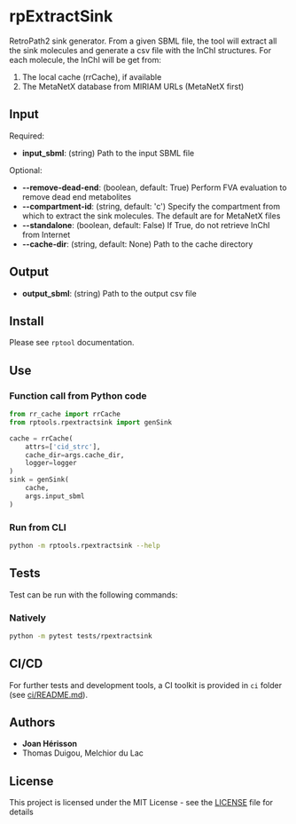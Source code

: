 # rpExtractSink

RetroPath2 sink generator. From a given SBML file, the tool will extract all the sink molecules and generate a csv file with the InChI structures. For each molecule, the InChI will be get from:

1. The local cache (rrCache), if available
2. The MetaNetX database from MIRIAM URLs (MetaNetX first)

## Input

Required:
* **input_sbml**: (string) Path to the input SBML file

Optional:
* **--remove-dead-end**: (boolean, default: True) Perform FVA evaluation to remove dead end metabolites
* **--compartment-id**: (string, default: 'c') Specify the compartment from which to extract the sink molecules. The default are for MetaNetX files
* **--standalone**: (boolean, default: False) If True, do not retrieve InChI from Internet
* **--cache-dir**: (string, default: None) Path to the cache directory

## Output

* **output_sbml**: (string) Path to the output csv file


## Install
Please see `rptool` documentation.

## Use

### Function call from Python code
```python
from rr_cache import rrCache
from rptools.rpextractsink import genSink

cache = rrCache(
    attrs=['cid_strc'],
    cache_dir=args.cache_dir,
    logger=logger
)
sink = genSink(
    cache,
    args.input_sbml
)
```


### Run from CLI
```sh
python -m rptools.rpextractsink --help
```

## Tests
Test can be run with the following commands:

### Natively
```bash
python -m pytest tests/rpextractsink
```

## CI/CD
For further tests and development tools, a CI toolkit is provided in `ci` folder (see [ci/README.md](ci/README.md)).

## Authors

* **Joan Hérisson**
* Thomas Duigou, Melchior du Lac

## License

This project is licensed under the MIT License - see the [LICENSE](LICENSE) file for details
